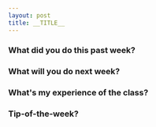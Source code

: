 ```yaml
---
layout: post
title: __TITLE__
---
```


### What did you do this past week? ###

### What will you do next week? ###

### What's my experience of the class? ###

### Tip-of-the-week? ###

